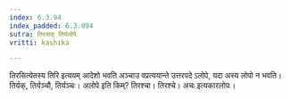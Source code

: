 ```yaml
---
index: 6.3.94
index_padded: 6.3.094
sutra: तिरसस् तिर्यलोपे
vritti: kashika

---
```

तिरसित्येतस्य तिरि इत्ययम् आदेशो भवति अञ्चाउ वप्रत्ययान्ते उत्तरपदे ऽलोपे, यदा अस्य लोपो न भवति। तिर्यक्, तिर्यञ्चौ, तिर्यञ्चः। अलोपे इति किम्? तिरश्चा। तिरश्चे। अचः इत्यकारलोपः।